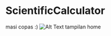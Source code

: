 # ScientificCalculator
masi copas :)
![Alt Text](https://github.com/leo-chan1020/ScientificCalculator/blob/master/ScientificCalculator/Screenshot_20201023-214345_Scientific_Calculator.jpg)
tampilan home 
